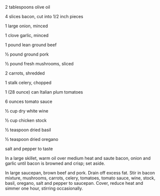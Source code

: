 2 tablespoons olive oil

4 slices bacon, cut into 1/2 inch pieces

1 large onion, minced

1 clove garlic, minced

1 pound lean ground beef

½ pound ground pork

½ pound fresh mushrooms, sliced

2 carrots, shredded

1 stalk celery, chopped

1 (28 ounce) can Italian plum tomatoes

6 ounces tomato sauce

½ cup dry white wine

½ cup chicken stock

½ teaspoon dried basil

½ teaspoon dried oregano

salt and pepper to taste

In a large skillet, warm oil over medium heat and saute bacon, onion and garlic until bacon is browned and crisp; set aside.

In large saucepan, brown beef and pork. Drain off excess fat. Stir in bacon mixture, mushrooms, carrots, celery, tomatoes, tomato sauce, wine, stock, basil, oregano, salt and pepper to saucepan. Cover, reduce heat and simmer one hour, stirring occasionally.
